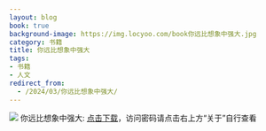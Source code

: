 ```yaml
---
layout: blog
book: true
background-image: https://img.locyoo.com/book你远比想象中强大.jpg
category: 书籍
title: 你远比想象中强大
tags:
- 书籍
- 人文
redirect_from:
  - /2024/03/你远比想象中强大/
---
```

![](https://img.locyoo.com/book你远比想象中强大.jpg)
你远比想象中强大: <a name = "ref1" href="https://url18.ctfile.com/f/50983618-1041681868-6ce548?p=3619">点击下载</a>，访问密码请点击右上方“关于”自行查看